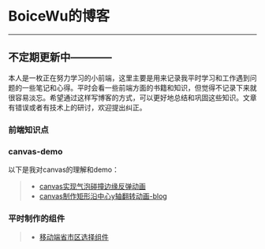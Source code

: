 # BoiceWu的博客

------

## 不定期更新中————
本人是一枚正在努力学习的小前端，这里主要是用来记录我平时学习和工作遇到问题的一些笔记和心得。平时会看一些前端方面的书籍和知识，但觉得不记录下来就很容易淡忘。希望通过这样写博客的方式，可以更好地总结和巩固这些知识。文章有错误或者有技术上的研讨，欢迎提出纠正。
### 前端知识点

### canvas-demo
以下是我对canvas的理解和demo：
> * [canvas实现气泡碰撞边缘反弹动画](https://github.com/Boice123/canvas_demo/tree/master/canvas-ball_boundary)
> * [canvas制作矩形沿中心y轴翻转动画-blog](https://github.com/Boice123/blog/blob/master/canvas_paperdrop.md)

### 平时制作的组件
> * [移动端省市区选择组件](https://github.com/Boice123/components/tree/master/rollSelect)
